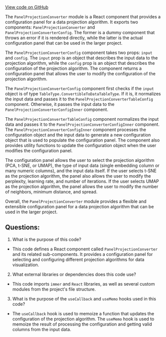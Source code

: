 [View code on GitHub](https://github.com/wandb/weave/weave-js/src/components/Panel2/PanelProjectionConverter/component.tsx)

The `PanelProjectionConverter` module is a React component that provides a configuration panel for a data projection algorithm. It exports two components: `PanelProjectionConverter` and `PanelProjectionConverterConfig`. The former is a dummy component that throws an error if it is rendered directly, while the latter is the actual configuration panel that can be used in the larger project.

The `PanelProjectionConverterConfig` component takes two props: `input` and `config`. The `input` prop is an object that describes the input data to the projection algorithm, while the `config` prop is an object that describes the configuration of the projection algorithm. The component returns a configuration panel that allows the user to modify the configuration of the projection algorithm.

The `PanelProjectionConverterConfig` component first checks if the `input` object is of type `TableType.ConvertibleToDataTableType`. If it is, it normalizes the input data and passes it to the `PanelProjectionConverterTableConfig` component. Otherwise, it passes the input data to the `PanelProjectionConverterConfigInner` component.

The `PanelProjectionConverterTableConfig` component normalizes the input data and passes it to the `PanelProjectionConverterConfigInner` component. The `PanelProjectionConverterConfigInner` component processes the configuration object and the input data to generate a new configuration object that is used to populate the configuration panel. The component also provides utility functions to update the configuration object when the user modifies the configuration panel.

The configuration panel allows the user to select the projection algorithm (PCA, t-SNE, or UMAP), the type of input data (single embedding column or many numeric columns), and the input data itself. If the user selects t-SNE as the projection algorithm, the panel also allows the user to modify the perplexity, learning rate, and number of iterations. If the user selects UMAP as the projection algorithm, the panel allows the user to modify the number of neighbors, minimum distance, and spread.

Overall, the `PanelProjectionConverter` module provides a flexible and extensible configuration panel for a data projection algorithm that can be used in the larger project.
## Questions: 
 1. What is the purpose of this code?
- This code defines a React component called `PanelProjectionConverter` and its related sub-components. It provides a configuration panel for selecting and configuring different projection algorithms for data visualization.

2. What external libraries or dependencies does this code use?
- This code imports `immer` and `React` libraries, as well as several custom modules from the project's file structure.

3. What is the purpose of the `useCallback` and `useMemo` hooks used in this code?
- The `useCallback` hook is used to memoize a function that updates the configuration of the projection algorithm. The `useMemo` hook is used to memoize the result of processing the configuration and getting valid columns from the input data.